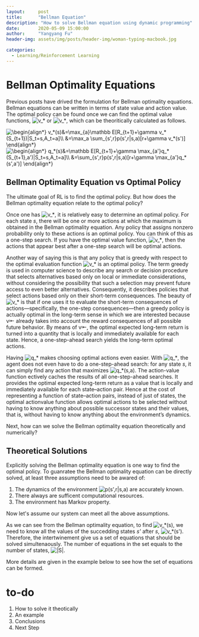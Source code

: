```yaml
---
layout:     post
title:      "Bellman Equation"
description: "How to solve Bellman equation using dynamic programming"
date:       2020-05-09 15:00:00
author:     "Yangyang Fu"
header-img: assets/img/posts/header-img/woman-typing-macbook.jpg

categories:
  - Learning/Reinforcement Learning
---
```


# Bellman Optimality Equations

Previous posts have drived the formulation for Bellman optimality equations. Bellman equations can be written in terms of state value and action value. The optimal policy can be found once we can find the optimal value functions, <img src="https://latex.codecogs.com/svg.latex?\inline&space;v_*" title="v_*" /> or <img src="https://latex.codecogs.com/svg.latex?\inline&space;q_*" title="v_*" />, which can be theoritically calculated as follows.

<img src="https://latex.codecogs.com/svg.latex?\begin{align*}&space;v_*(s)&=\max_{a}\mathbb&space;E[R_{t&plus;1}&plus;\gamma&space;v_*(S_{t&plus;1})|S_t=s,A_t=a]\\&space;&=\max_a&space;\sum_{s',r}p(s',r|s,a)[r&plus;\gamma&space;v_*(s')]&space;\end{align*}" title="\begin{align*} v_*(s)&=\max_{a}\mathbb E[R_{t+1}+\gamma v_*(S_{t+1})|S_t=s,A_t=a]\\ &=\max_a \sum_{s',r}p(s',r|s,a)[r+\gamma v_*(s')] \end{align*}" />

<img src="https://latex.codecogs.com/svg.latex?\begin{align*}&space;q_*(s)&=\mathbb&space;E[R_{t&plus;1}&plus;\gamma&space;\max_{a'}q_*(S_{t&plus;1},a')|S_t=s,A_t=a]\\&space;&=\sum_{s',r}p(s',r|s,a)[r&plus;\gamma&space;\max_{a'}q_*(s',a')]&space;\end{align*}" title="\begin{align*} q_*(s)&=\mathbb E[R_{t+1}+\gamma \max_{a'}q_*(S_{t+1},a')|S_t=s,A_t=a]\\ &=\sum_{s',r}p(s',r|s,a)[r+\gamma \max_{a'}q_*(s',a')] \end{align*}" />

## Bellman Optimality Equation vs Optimal Policy

The ultimate goal of RL is to find the optimal policy. But how does the Bellman optimality equation relate to the optimal policy?

Once one has <img src="https://latex.codecogs.com/svg.latex?\inline&space;v_*" title="v_*" />, it is relatively easy to determine an optimal policy. For each state *s*, there will be one or more actions at which the maximum is obtained in the Bellman optimality equation. Any policy that assigns nonzero probability only to these actions is an optimal policy. You can think of this as a one-step search. If you have the optimal value function, <img src="https://latex.codecogs.com/svg.latex?\inline&space;v_*" title="v_*" />, then the actions that appear best after a one-step search will be optimalactions. 

Another way of saying this is that any policy that is greedy with respect to theoptimal evaluation function <img src="https://latex.codecogs.com/svg.latex?\inline&space;v_*" title="v_*" /> is an optimal policy. The term greedy is used in computerscience to describe any search or decision procedure that selects alternatives based onlyon local or immediate considerations, without considering the possibility that such aselection may prevent future access to even better alternatives. Consequently, it describespolicies that select actions based only on their short-term consequences. The beauty of <img src="https://latex.codecogs.com/svg.latex?\inline&space;v_*" title="v_*" /> is that if one uses it to evaluate the short-term consequences of actions—specifically, the one-step consequences—then a greedy policy is actually optimal in the long-term sense in which we are interested because v⇤ already takes into account the reward consequences of all possible future behavior. By means of v⇤, the optimal expected long-term return is turned into a quantity that is locally and immediately available for each state. Hence, aone-step-ahead search yields the long-term optimal actions. 

Having <img src="https://latex.codecogs.com/svg.latex?\inline&space;q_*" title="q_*" /> makes choosing optimal actions even easier. With <img src="https://latex.codecogs.com/svg.latex?\inline&space;q_*" title="q_*" />, the agent does noteven have to do a one-step-ahead search: for any state *s*, it can simply find any actionthat maximizes <img src="https://latex.codecogs.com/svg.latex?q_*(s,a)" title="q_*(s,a)" />. The action-value function ectively caches the results of allone-step-ahead searches. It provides the optimal expected long-term return as a valuethat is locally and immediately available for each state–action pair. Hence at the cost of representing a function of state–action pairs, instead of just of states, the optimal actionvaluefunction allows optimal actions to be selected without having to know anythingabout possible successor states and their values, that is, without having to know anythingabout the environment’s dynamics.

Next, how can we solve the Bellman optimality equation theoretically and numerically? 

## Theoretical Solutions

Explicitly solving the Bellman optimality equation is one way to find the optimal policy. To guanratee the Bellman optimality equation can be directly solved, at least three assumptions need to be awared of:

1. The dynamics of the environment <img src="https://latex.codecogs.com/svg.latex?p(s',r|s,a)" title="p(s',r|s,a)" /> are accurately known.
2. There always are sufficent computational resources.
3. The environment has Markov property.

Now let's assume our system can meet all the above assumptions. 

As we can see from the Bellman optimality equation, to find <img src="https://latex.codecogs.com/svg.latex?v_*(s)" title="v_*(s)" />, we need to know all the values of the succedding states *s'* after *s*, <img src="https://latex.codecogs.com/svg.latex?v_*(s')" title="v_*(s')" />. Therefore, the intertwinement give us a set of equations that should be solved simultenaously. The number of equations in the set equals to the number of states, <img src="https://latex.codecogs.com/svg.latex?|S|" title="|S|" />.

More details are given in the example below to see how the set of equations can be formed.

# to-do
1. How to solve it theotically
2. An example
3. Conclusions
4. Next Step
